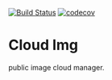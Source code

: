 [![Build Status](https://travis-ci.org/linw1995/cloud_img.svg?branch=master)](https://travis-ci.org/linw1995/cloud_img) [![codecov](https://codecov.io/gh/linw1995/cloud_img/branch/master/graph/badge.svg?token=IZEdpKirVV)](https://codecov.io/gh/linw1995/cloud_img)

# Cloud Img

public image cloud manager.
